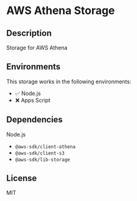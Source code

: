# AWS Athena Storage

## Description

Storage for AWS Athena

## Environments

This storage works in the following environments:

- ✅ Node.js
- ❌ Apps Script

## Dependencies

Node.js

- `@aws-sdk/client-athena`
- `@aws-sdk/client-s3`
- `@aws-sdk/lib-storage`

## License

MIT
